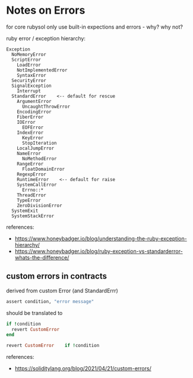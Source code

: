 #  Notes on Errors

for core rubysol only use built-in expections and errors - why? why not?

ruby error / exception hierarchy:

```
Exception
  NoMemoryError
  ScriptError
    LoadError
    NotImplementedError
    SyntaxError
  SecurityError
  SignalException
    Interrupt
  StandardError    <-- default for rescue
    ArgumentError
      UncaughtThrowError
    EncodingError
    FiberError
    IOError
      EOFError
    IndexError
      KeyError
      StopIteration
    LocalJumpError
    NameError
      NoMethodError
    RangeError
      FloatDomainError
    RegexpError
    RuntimeError    <-- default for raise
    SystemCallError
      Errno::*
    ThreadError
    TypeError
    ZeroDivisionError
  SystemExit
  SystemStackError
```

references:
- https://www.honeybadger.io/blog/understanding-the-ruby-exception-hierarchy/
- https://www.honeybadger.io/blog/ruby-exception-vs-standarderror-whats-the-difference/


## custom errors in contracts

derived from custom Error (and StandardErrr)

``` ruby
assert condition, "error message"
```

should be translated to 

``` ruby
if !condition 
  revert CustomError 
end

revert CustomError    if !condition
```


references:
-  https://soliditylang.org/blog/2021/04/21/custom-errors/


